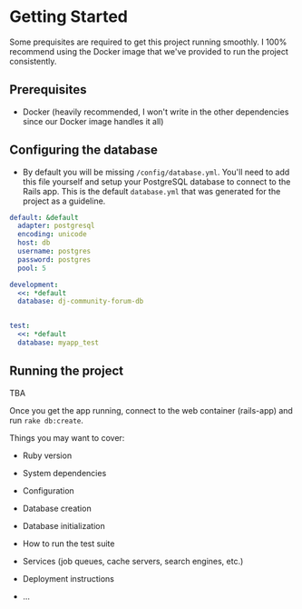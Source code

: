 # Getting Started

Some prequisites are required to get this project running smoothly. I 100% recommend using the Docker image that we've provided to run the project consistently.

## Prerequisites
- Docker (heavily recommended, I won't write in the other dependencies since our Docker image handles it all)

## Configuring the database
- By default you will be missing `/config/database.yml`. You'll need to add this file yourself and setup your PostgreSQL database to connect to the Rails app. This is the default `database.yml` that was generated for the project as a guideline.

```yml
default: &default
  adapter: postgresql
  encoding: unicode
  host: db
  username: postgres
  password: postgres
  pool: 5

development:
  <<: *default
  database: dj-community-forum-db


test:
  <<: *default
  database: myapp_test
```
## Running the project
TBA

Once you get the app running, connect to the web container (rails-app) and run `rake db:create`.


Things you may want to cover:

* Ruby version

* System dependencies

* Configuration

* Database creation

* Database initialization

* How to run the test suite

* Services (job queues, cache servers, search engines, etc.)

* Deployment instructions

* ...
